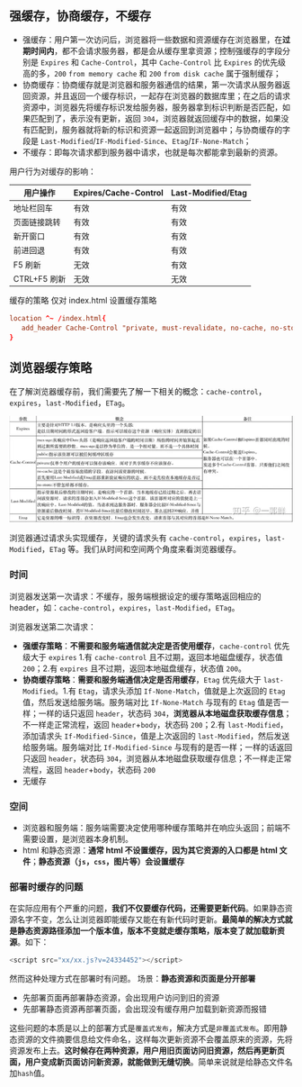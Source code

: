 ## 强缓存，协商缓存，不缓存

- 强缓存：用户第一次访问后，浏览器将一些数据和资源缓存在浏览器里，在**过期时间内**，都不会请求服务器，都是会从缓存里拿资源；控制强缓存的字段分别是 `Expires` 和 `Cache-Control`，其中 `Cache-Control` 比 `Expires` 的优先级高的多，`200` `from memory cache` 和 `200` `from disk cache` 属于强制缓存；
- 协商缓存：协商缓存就是浏览器和服务器通信的结果，第一次请求从服务器返回资源，并且返回一个缓存标识，一起存在浏览器的数据库里；在之后的请求资源中，浏览器先将缓存标识发给服务器，服务器拿到标识判断是否匹配，如果匹配到了，表示没有更新，返回 `304`，浏览器就返回缓存中的数据，如果没有匹配到，服务器就将新的标识和资源一起返回到浏览器中；与协商缓存的字段是 `Last-Modified`/`IF-Modified-Since`、`Etag`/`IF-None-Match`；
- 不缓存：即每次请求都到服务器中请求，也就是每次都能拿到最新的资源。

用户行为对缓存的影响：

| 用户操作     | Expires/Cache-Control | Last-Modified/Etag |
| ------------ | --------------------- | ------------------ |
| 地址栏回车   | 有效                  | 有效               |
| 页面链接跳转 | 有效                  | 有效               |
| 新开窗口     | 有效                  | 有效               |
| 前进回退     | 有效                  | 有效               |
| F5 刷新      | 无效                  | 有效               |
| CTRL+F5 刷新 | 无效                  | 无效               |

缓存的策略
仅对 index.html 设置缓存策略

```conf
location ^~ /index.html{
   add_header Cache-Control "private, must-revalidate, no-cache, no-store, max-age=0";
}
```

## 浏览器缓存策略

在了解浏览器缓存前，我们需要先了解一下相关的概念：`cache-control`，`expires`，`last-Modified`，`ETag`。

![alt text](image.png)

浏览器通过请求头实现缓存，关键的请求头有 `cache-control`，`expires`，`last-Modified`，`ETag` 等。我们从时间和空间两个角度来看浏览器缓存。

### 时间

浏览器发送第一次请求：不缓存，服务端根据设定的缓存策略返回相应的 header，如：`cache-control`，`expires`，`last-Modified`，`ETag`。

浏览器发送第二次请求：

- **强缓存策略**：**不需要和服务端通信就决定是否使用缓存**，`cache-control` 优先级大于 `expires` 1.有 `cache-control` 且不过期，返回本地磁盘缓存，状态值 `200`；2.有 `expires` 且不过期，返回本地磁盘缓存，状态值 `200`。
- **协商缓存策略**：**需要和服务端通信决定是否用缓存**，`Etag` 优先级大于 `last-Modified`。1.有 `Etag`，请求头添加 `If-None-Match`，值就是上次返回的 `Etag` 值，然后发送给服务端。服务端对比 `If-None-Match` 与现有的 `Etag` 值是否一样；一样的话只返回 `header`，状态码 `304`，**浏览器从本地磁盘获取缓存信息**；不一样走正常流程，返回 `header`+`body`，状态码 `200`；2.有 `last-Modified`，添加请求头 `If-Modified-Since`，值是上次返回的 `last-Modified`，然后发送给服务端。服务端对比 `If-Modified-Since` 与现有的是否一样；一样的话返回只返回 `header`，状态码 `304`，浏览器从本地磁盘获取缓存信息；不一样走正常流程，返回 `header`+`body`，状态码 `200`
- 无缓存

### 空间

- 浏览器和服务端：服务端需要决定使用哪种缓存策略并在响应头返回；前端不需要设置，是浏览器本身机制。
- html 和静态资源：**通常 html 不设置缓存，因为其它资源的入口都是 html 文件**；**静态资源（`js`，`css`，图片等）会设置缓存**

### 部署时缓存的问题

在实际应用有个严重的问题，**我们不仅要缓存代码，还需要更新代码**。如果静态资源名字不变，怎么让浏览器即能缓存又能在有新代码时更新。**最简单的解决方式就是静态资源路径添加一个版本值，版本不变就走缓存策略，版本变了就加载新资源**。如下：

```js
<script src="xx/xx.js?v=24334452"></script>
```

然而这种处理方式在部署时有问题。
场景：**静态资源和页面是分开部署**

- 先部署页面再部署静态资源，会出现用户访问到旧的资源
- 先部署静态资源再部署页面，会出现没有缓存用户加载到新资源而报错

这些问题的本质是以上的部署方式是`覆盖式发布`，解决方式是`非覆盖式发布`。即用静态资源的文件摘要信息给文件命名，这样每次更新资源不会覆盖原来的资源，先将资源发布上去。**这时候存在两种资源，用户用旧页面访问旧资源，然后再更新页面，用户变成新页面访问新资源，就能做到无缝切换**。简单来说就是给静态文件名加`hash`值。
